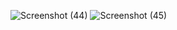![Screenshot (44)](https://github.com/heyytayo963/Rplprojek/assets/115687740/eb02bb5e-7a89-4294-850b-4c54ad28db48)
![Screenshot (45)](https://github.com/heyytayo963/Rplprojek/assets/115687740/eddab5e1-0ebd-43e5-9e39-5a7cf0afe76f)

